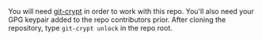You will need [git-crypt][] in order to work with this repo. You'll
also need your GPG keypair added to the repo contributors prior. After
cloning the repository, type `git-crypt unlock` in the repo root.

[git-crypt]: https://github.com/AGWA/git-crypt
